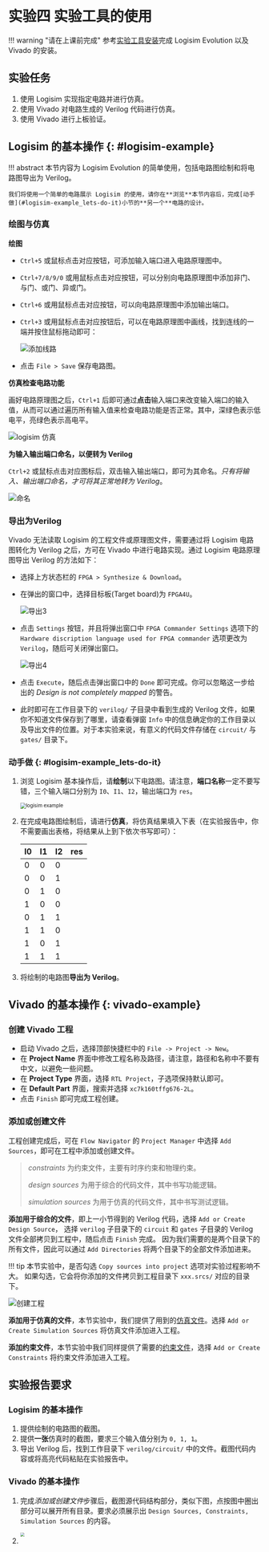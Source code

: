 # 实验四 实验工具的使用

!!! warning "请在上课前完成"
    参考[实验工具安装](./tools_installation.md)完成 Logisim Evolution 以及 Vivado 的安装。

## 实验任务

1. 使用 Logisim 实现指定电路并进行仿真。
2. 使用 Vivado 对电路生成的 Verilog 代码进行仿真。
3. 使用 Vivado 进行上板验证。

## Logisim 的基本操作 {: #logisim-example}

!!! abstract
    本节内容为 Logisim Evolution 的简单使用，包括电路图绘制和将电路图导出为 Verilog。
    
    我们将使用一个简单的电路展示 Logisim 的使用，请你在**浏览**本节内容后，完成[动手做](#logisim-example_lets-do-it)小节的**另一个**电路的设计。

### 绘图与仿真

**绘图**

* `Ctrl+5` 或鼠标点击对应按钮，可添加输入端口进入电路原理图中。
* `Ctrl+7/8/9/0` 或用鼠标点击对应按钮，可以分别向电路原理图中添加非门、与门、或门、异或门。
* `Ctrl+6` 或用鼠标点击对应按钮，可以向电路原理图中添加输出端口。
* `Ctrl+3` 或用鼠标点击对应按钮后，可以在电路原理图中画线，找到连线的一端并按住鼠标拖动即可：

    <img src="../pic/lab4/4.png" alt="添加线路" />

* 点击 `File > Save` 保存电路图。  

**仿真检查电路功能**

画好电路原理图之后，`Ctrl+1` 后即可通过**点击**输入端口来改变输入端口的输入值，从而可以通过遍历所有输入值来检查电路功能是否正常。其中，深绿色表示低电平，亮绿色表示高电平。

<img src="../pic/lab4/5.png" alt="logisim 仿真" />  

**为输入输出端口命名，以便转为 Verilog**

`Ctrl+2` 或鼠标点击对应图标后，双击输入输出端口，即可为其命名。*只有将输入、输出端口命名，才可将其正常地转为 Verilog*。

<img src="../pic/lab4/10.png" alt="命名" />

### 导出为Verilog

Vivado 无法读取 Logisim 的工程文件或原理图文件，需要通过将 Logisim 电路图转化为 Verilog 之后，方可在 Vivado 中进行电路实现。通过 Logisim 电路原理图导出 Verilog 的方法如下：

- 选择上方状态栏的 `FPGA > Synthesize & Download`。
- 在弹出的窗口中，选择目标板(Target board)为 `FPGA4U`。
    
    <img src="../pic/lab4/8.png" alt="导出3" />

- 点击 `Settings` 按钮，并且将弹出窗口中 `FPGA Commander Settings` 选项下的 `Hardware discription language used for FPGA commander` 选项更改为 `Verilog`，随后可关闭弹出窗口。
    
    <img src="../pic/lab4/9.png" alt="导出4" />

- 点击 `Execute`，随后点击弹出窗口中的 `Done` 即可完成。你可以忽略这一步给出的 *Design is not completely mapped* 的警告。
- 此时即可在工作目录下的 `verilog/` 子目录中看到生成的 Verilog 文件，如果你不知道文件保存到了哪里，请查看弹窗 `Info` 中的信息确定你的工作目录以及导出文件的位置。对于本实验来说，有意义的代码文件存储在 `circuit/` 与 `gates/` 目录下。

### 动手做 {: #logisim-example_lets-do-it}

1. 浏览 Logisim 基本操作后，请**绘制**以下电路图。请注意，**端口名称**一定不要写错，三个输入端口分别为 `I0`、`I1`、`I2`，输出端口为 `res`。
    
    <img src="../pic/lab4/logisim_example.png" alt="logisim example" style="zoom:70%">

2. 在完成电路图绘制后，请进行**仿真**，将仿真结果填入下表（在实验报告中，你不需要画出表格，将结果从上到下依次书写即可）：

    | I0 | I1 | I2 | res |
    |---|---|---|---|
    | 0 | 0 | 0 | |
    | 0 | 0 | 1 | |
    | 0 | 1 | 0 | |
    | 1 | 0 | 0 | |
    | 0 | 1 | 1 | |
    | 1 | 1 | 0 | |
    | 1 | 0 | 1 | |
    | 1 | 1 | 1 | |

3. 将绘制的电路图**导出为 Verilog**。

## Vivado 的基本操作 {: vivado-example}

### 创建 Vivado 工程

* 启动 Vivado 之后，选择顶部快捷栏中的 `File -> Project -> New`。
* 在 **Project Name** 界面中修改工程名称及路径，请注意，路径和名称中不要有中文，以避免一些问题。
* 在 **Project Type** 界面，选择 `RTL Project`，子选项保持默认即可。
* 在 **Default Part** 界面，搜索并选择 `xc7k160tffg676-2L`。
* 点击 `Finish` 即可完成工程创建。

### 添加或创建文件

工程创建完成后，可在 `Flow Navigator` 的 `Project Manager` 中选择 `Add Sources`，即可在工程中添加或创建文件。

>    *constraints* 为约束文件，主要有时序约束和物理约束。
>
>    *design sources* 为用于综合的代码文件，其中书写功能逻辑。
>
>   *simulation sources* 为用于仿真的代码文件，其中书写测试逻辑。
  
**添加用于综合的文件**，即上一小节得到的 Verilog 代码，选择 `Add or Create Design Source`，
选择 `verilog` 子目录下的 `circuit` 和 `gates` 子目录的 Verilog 文件全部拷贝到工程中，随后点击 `Finish` 完成。
因为我们需要的是两个目录下的所有文件，因此可以通过 `Add Directories` 将两个目录下的全部文件添加进来。

!!! tip
    本节实验中，是否勾选 `Copy sources into project` 选项对实验过程影响不大。
    如果勾选，它会将你添加的文件拷贝到工程目录下 `xxx.srcs/` 对应的目录下。

<img src="../pic/lab4/21.png" alt="创建工程" />

**添加用于仿真的文件**，本节实验中，我们提供了用到的[仿真文件](TODO/lab4_example_tb.v)。选择 `Add or Create Simulation Sources` 将仿真文件添加进入工程。  

**添加约束文件**，本节实验中我们同样提供了需要的[约束文件](TODO/lab4_example_constraints.xdc)，选择 `Add or Create Constraints` 将约束文件添加进入工程。  

## 实验报告要求

### Logisim 的基本操作

1. 提供绘制的电路图的截图。
2. 提供**一张**仿真时的截图，要求三个输入值分别为 `0, 1, 1`。
3. 导出 Verilog 后，找到工作目录下 `verilog/circuit/` 中的文件。截图代码内容或将高亮代码粘贴在实验报告中。

### Vivado 的基本操作

1. 完成*添加或创建文件*步骤后，截图源代码结构部分，类似下图，点按图中圈出部分可以展开所有目录。要求必须展示出 `Design Sources, Constraints, Simulation Sources` 的内容。

    <img src="../pic/lab4/sources_hierarchy.png" style="zoom:50%">

2. 
